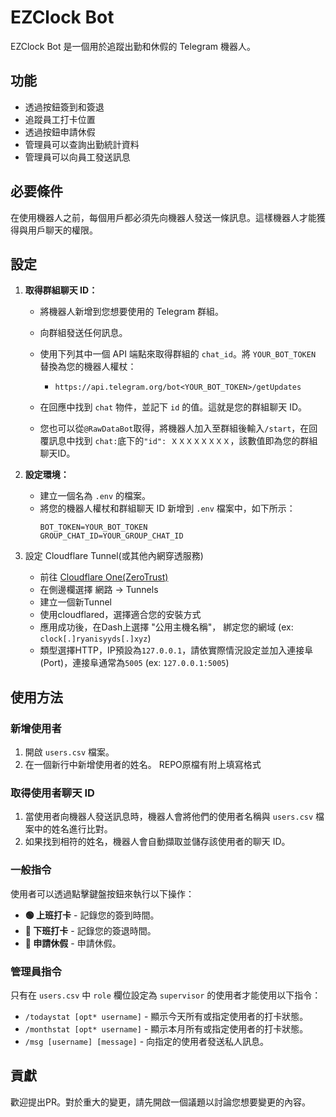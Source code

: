 # EZClock Bot

EZClock Bot 是一個用於追蹤出勤和休假的 Telegram 機器人。

## 功能

*   透過按鈕簽到和簽退
*   追蹤員工打卡位置
*   透過按鈕申請休假
*   管理員可以查詢出勤統計資料
*   管理員可以向員工發送訊息

## 必要條件

在使用機器人之前，每個用戶都必須先向機器人發送一條訊息。這樣機器人才能獲得與用戶聊天的權限。

## 設定

1.  **取得群組聊天 ID：**
    *   將機器人新增到您想要使用的 Telegram 群組。
    *   向群組發送任何訊息。
    *   使用下列其中一個 API 端點來取得群組的 `chat_id`。將 `YOUR_BOT_TOKEN` 替換為您的機器人權杖：
        *   `https://api.telegram.org/bot<YOUR_BOT_TOKEN>/getUpdates`
    *   在回應中找到 `chat` 物件，並記下 `id` 的值。這就是您的群組聊天 ID。
  
    *   您也可以從``@RawDataBot``取得，將機器人加入至群組後輸入``/start``，在回覆訊息中找到 ``chat:``底下的``"id": ＸＸＸＸＸＸＸＸ``，該數值即為您的群組聊天ID。

2.  **設定環境：**
    *   建立一個名為 `.env` 的檔案。
    *   將您的機器人權杖和群組聊天 ID 新增到 `.env` 檔案中，如下所示：
        ```
        BOT_TOKEN=YOUR_BOT_TOKEN
        GROUP_CHAT_ID=YOUR_GROUP_CHAT_ID
        ```
3. 設定 Cloudflare Tunnel(或其他內網穿透服務)
   *   前往 [Cloudflare One(ZeroTrust)](https://one.dash.cloudflare.com/)
   *   在側邊欄選擇 網路 -> Tunnels
   *   建立一個新Tunnel
   *   使用cloudflared，選擇適合您的安裝方式
   *   應用成功後，在Dash上選擇 "公用主機名稱"， 綁定您的網域 (ex: ``clock[.]ryanisyyds[.]xyz``)
   *   類型選擇HTTP，IP預設為``127.0.0.1``，請依實際情況設定並加入連接阜(Port)，連接阜通常為``5005`` (ex: ``127.0.0.1:5005``)        

## 使用方法

### 新增使用者

1.  開啟 `users.csv` 檔案。
2.  在一個新行中新增使用者的姓名。 REPO原檔有附上填寫格式

### 取得使用者聊天 ID

1.  當使用者向機器人發送訊息時，機器人會將他們的使用者名稱與 `users.csv` 檔案中的姓名進行比對。
2.  如果找到相符的姓名，機器人會自動擷取並儲存該使用者的聊天 ID。

### 一般指令

使用者可以透過點擊鍵盤按鈕來執行以下操作：

*   **🟢 上班打卡** - 記錄您的簽到時間。
*   **🔴 下班打卡** - 記錄您的簽退時間。
*   **📝 申請休假** - 申請休假。

### 管理員指令

只有在 `users.csv` 中 `role` 欄位設定為 `supervisor` 的使用者才能使用以下指令：

*   `/todaystat [opt* username]` - 顯示今天所有或指定使用者的打卡狀態。
*   `/monthstat [opt* username]` - 顯示本月所有或指定使用者的打卡狀態。
*   `/msg [username] [message]` - 向指定的使用者發送私人訊息。

## 貢獻

歡迎提出PR。對於重大的變更，請先開啟一個議題以討論您想要變更的內容。

